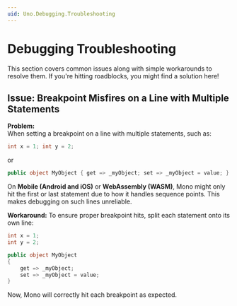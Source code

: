 ```yaml
---
uid: Uno.Debugging.Troubleshooting
---
```


# Debugging Troubleshooting

This section covers common issues along with simple workarounds to resolve them. If you're hitting roadblocks, you might find a solution here!

## Issue: Breakpoint Misfires on a Line with Multiple Statements

**Problem:**  
When setting a breakpoint on a line with multiple statements, such as:

```csharp
int x = 1; int y = 2;
```

or

```csharp
public object MyObject { get => _myObject; set => _myObject = value; }
```

On **Mobile (Android and iOS)** or **WebAssembly (WASM)**, Mono might only hit the first or last statement due to how it handles sequence points. This makes debugging on such lines unreliable.

**Workaround:**
To ensure proper breakpoint hits, split each statement onto its own line:

```csharp
int x = 1;
int y = 2;
```

```csharp
public object MyObject 
{
    get => _myObject;
    set => _myObject = value;
}
```

Now, Mono will correctly hit each breakpoint as expected.

